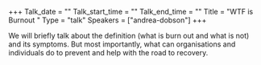 +++
Talk_date = ""
Talk_start_time = ""
Talk_end_time = ""
Title = "WTF is Burnout "
Type = "talk"
Speakers = ["andrea-dobson"]
+++

We will briefly talk about the definition (what is burn out and what is not) and its symptoms. But most importantly, what can organisations and individuals do to prevent and help with the road to recovery.
